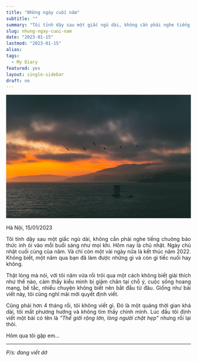 ```yaml
---
title: "Những ngày cuối năm"
subtitle: ""
summary: "Tôi tỉnh dậy sau một giấc ngủ dài, không cần phải nghe tiếng chuông báo thức inh ỏi vào mỗi buổi sáng như mọi khi. Hôm nay là ngày chủ nhật cuối cùng của năm. Và chỉ còn một vài ngày nữa là kết thúc năm 2022..."
slug: nhung-ngay-cuoi-nam
date: "2023-01-15"
lastmod: "2023-01-15"
alias:
tags:
  - My Diary
featured: yes
layout: single-sidebar
draft: no
---
```


<p style = "text-align: center"><img src="./featured.jpg"></p>

<p style = "text-align: justify">Hà Nội, 15/01/2023</p>

<p style = "text-align: justify">Tôi tỉnh dậy sau một giấc ngủ dài, không cần phải nghe tiếng chuông báo thức inh ỏi vào mỗi buổi sáng như mọi khi. Hôm nay là chủ nhật. Ngày chủ nhật cuối cùng của năm. Và chỉ còn một vài ngày nữa là kết thúc năm 2022. Không biết, một năm qua bạn đã làm được những gì và còn gì tiếc nuối hay không.</p>

<p style = "text-align: justify">Thật lòng mà nói, với tôi năm vừa rồi trôi qua một cách không biết giải thích như thế nào, cảm thấy kiểu mình bị giậm chân tại chỗ ý, cuộc sống hoang mang, bế tắc, nhiều chuyện không biết nên bắt đầu từ đâu. Giống như bài viết này, tôi cũng nghĩ mãi mới quyết định viết.</p>

<p style = "text-align: justify">Cũng phải hơn 4 tháng rồi, tôi không viết gì. Đó là một quảng thời gian khá dài, tôi mất phương hướng và không tìm thấy chính mình. Lúc đầu tôi định viết một bài có tên là <i>"Thế giới rộng lớn, lòng người chật hẹp"</i> nhưng rồi lại thôi.</p>

<p style = "text-align: justify">Hôm qua tôi gặp em...</p>

---

_P/s: đang viết dở_